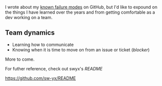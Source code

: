 I wrote about my [known failure modes](https://github.com/twhite96/README#known-failure-modes) on GitHub, but I'd like to expound on the things I have learned over the years and from getting comfortable as a dev working on a team.

## Team dynamics

- Learning how to communicate
- Knowing when it is time to move on from an issue or ticket (*blocker*)

More to come.

For futher reference, check out swyx's *README*

https://github.com/sw-yx/README